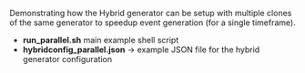 <!-- doxy
\page refrunSimExamplesHybrid Example Hybrid_parallel
/doxy -->

Demonstrating how the Hybrid generator can be setup with multiple clones of the same
generator to speedup event generation (for a single timeframe).

- **run_parallel.sh** main example shell script
- **hybridconfig_parallel.json** &rarr; example JSON file for the hybrid generator configuration
